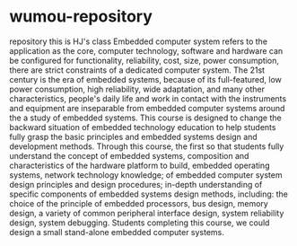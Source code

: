 # wumou-repository
repository
this is HJ's class
 Embedded computer system refers to the application as the core, computer technology, software and hardware can be configured for functionality, reliability, cost, size, power consumption, there are strict constraints of a dedicated computer system. The 21st century is the era of embedded systems, because of its full-featured, low power consumption, high reliability, wide adaptation, and many other characteristics, people's daily life and work in contact with the instruments and equipment are inseparable from embedded computer systems around the a study of embedded systems. This course is designed to change the backward situation of embedded technology education to help students fully grasp the basic principles and embedded systems design and development methods.
 Through this course, the first so that students fully understand the concept of embedded systems, composition and characteristics of the hardware platform to build, embedded operating systems, network technology knowledge; of embedded computer system design principles and design procedures; in-depth understanding of specific components of embedded systems design methods, including: the choice of the principle of embedded processors, bus design, memory design, a variety of common peripheral interface design, system reliability design, system debugging. Students completing this course, we could design a small stand-alone embedded computer systems.
